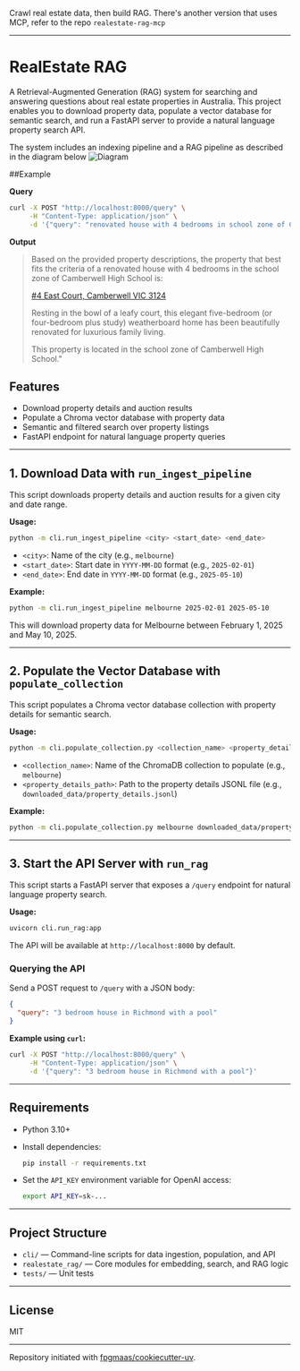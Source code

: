 Crawl real estate data, then build RAG. There's another version that uses MCP, refer to the repo `realestate-rag-mcp`

---

# RealEstate RAG

A Retrieval-Augmented Generation (RAG) system for searching and answering questions about real estate properties in Australia. This project enables you to download property data, populate a vector database for semantic search, and run a FastAPI server to provide a natural language property search API.

The system includes an indexing pipeline and a RAG pipeline as described in the diagram below
![Diagram](image-4.png)

##Example

**Query**
```bash
curl -X POST "http://localhost:8000/query" \
     -H "Content-Type: application/json" \
     -d '{"query": "renovated house with 4 bedrooms in school zone of Camberwell  high school"}'
```

**Output**

> Based on the provided property descriptions, the property that best fits the criteria of a renovated house with 4 bedrooms in the school zone of Camberwell High School is:
>
>[#4 East Court, Camberwell VIC 3124](https://www.domain.com.au/4-east-court-camberwell-vic-3124-2019595429)
>
> Resting in the bowl of a leafy court, this elegant five-bedroom (or four-bedroom plus study) weatherboard home has been beautifully renovated for luxurious family living.
>
>
> This property is located in the school zone of Camberwell High School."



## Features

- Download property details and auction results
- Populate a Chroma vector database with property data
- Semantic and filtered search over property listings
- FastAPI endpoint for natural language property queries

---

## 1. Download Data with `run_ingest_pipeline`

This script downloads property details and auction results for a given city and date range.

**Usage:**

```sh
python -m cli.run_ingest_pipeline <city> <start_date> <end_date>
```

- `<city>`: Name of the city (e.g., `melbourne`)
- `<start_date>`: Start date in `YYYY-MM-DD` format (e.g., `2025-02-01`)
- `<end_date>`: End date in `YYYY-MM-DD` format (e.g., `2025-05-10`)

**Example:**

```sh
python -m cli.run_ingest_pipeline melbourne 2025-02-01 2025-05-10
```

This will download property data for Melbourne between February 1, 2025 and May 10, 2025.

---

## 2. Populate the Vector Database with `populate_collection`

This script populates a Chroma vector database collection with property details for semantic search.

**Usage:**

```sh
python -m cli.populate_collection.py <collection_name> <property_details_path>
```

- `<collection_name>`: Name of the ChromaDB collection to populate (e.g., `melbourne`)
- `<property_details_path>`: Path to the property details JSONL file (e.g., `downloaded_data/property_details.jsonl`)

**Example:**

```sh
python -m cli.populate_collection.py melbourne downloaded_data/property_details.jsonl
```

---

## 3. Start the API Server with `run_rag`

This script starts a FastAPI server that exposes a `/query` endpoint for natural language property search.

**Usage:**

```sh
uvicorn cli.run_rag:app
```

The API will be available at `http://localhost:8000` by default.

### Querying the API

Send a POST request to `/query` with a JSON body:

```json
{
  "query": "3 bedroom house in Richmond with a pool"
}
```

**Example using `curl`:**

```sh
curl -X POST "http://localhost:8000/query" \
     -H "Content-Type: application/json" \
     -d '{"query": "3 bedroom house in Richmond with a pool"}'
```

---

## Requirements

- Python 3.10+
- Install dependencies:

  ```sh
  pip install -r requirements.txt
  ```

- Set the `API_KEY` environment variable for OpenAI access:

  ```sh
  export API_KEY=sk-...
  ```

---

## Project Structure

- `cli/` — Command-line scripts for data ingestion, population, and API
- `realestate_rag/` — Core modules for embedding, search, and RAG logic
- `tests/` — Unit tests

---

## License

MIT

---

Repository initiated with [fpgmaas/cookiecutter-uv](https://github.com/fpgmaas/cookiecutter-uv).
